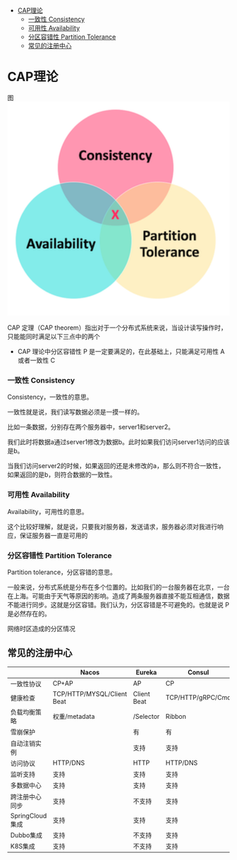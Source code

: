 
* [CAP理论](#cap理论)
  * [一致性 Consistency](#一致性-consistency)
  * [可用性 Availability](#可用性-availability)
  * [分区容错性 Partition Tolerance](#分区容错性-partition-tolerance)
  * [常见的注册中心](#常见的注册中心)

# CAP理论
图
![](../img/分布式相关/cap.png)

CAP 定理（CAP theorem）指出对于一个分布式系统来说，当设计读写操作时，只能能同时满足以下三点中的两个
- CAP 理论中分区容错性 P 是一定要满足的，在此基础上，只能满足可用性 A 或者一致性 C

### 一致性 Consistency

Consistency，一致性的意思。

一致性就是说，我们读写数据必须是一摸一样的。

比如一条数据，分别存在两个服务器中，server1和server2。

我们此时将数据a通过server1修改为数据b。此时如果我们访问server1访问的应该是b。

当我们访问server2的时候，如果返回的还是未修改的a，那么则不符合一致性，如果返回的是b，则符合数据的一致性。
### 可用性 Availability
Availability，可用性的意思。

这个比较好理解，就是说，只要我对服务器，发送请求，服务器必须对我进行响应，保证服务器一直是可用的
### 分区容错性 Partition Tolerance
Partition tolerance，分区容错的意思。

一般来说，分布式系统是分布在多个位置的。比如我们的一台服务器在北京，一台在上海。可能由于天气等原因的影响。造成了两条服务器直接不能互相通信，数据不能进行同步。这就是分区容错。我们认为，分区容错是不可避免的。也就是说 P 是必然存在的。

网络时区造成的分区情况

## 常见的注册中心
| |Nacos|Eureka|Consul|CoreDNS|Zookeeper|
|---|---|---|---|---|---|
|一致性协议|	CP+AP|	AP|	CP|	— |	CP|
|健康检查|	TCP/HTTP/MYSQL/Client Beat|	Client Beat|	TCP/HTTP/gRPC/Cmd|	—	|Keep Alive|
|负载均衡策略|	权重/metadata|/Selector|	Ribbon|	Fabio|	RoundRobin|	— |
|雪崩保护|	|有	|有	|无	|无	|无|
|自动注销实例|	|支持	|支持	|支持	|不支持	|支持|
|访问协议|	HTTP/DNS|	HTTP|	HTTP/DNS|	DNS	|TCP|
|监听支持|	支持|	支持|	支持	|不支持|	支持|
|多数据中心|	支持|	支持	|支持	|不支持|不支持|
|跨注册中心同步|	支持|	不支持|	支持|	不支持|	不支持|
|SpringCloud集成|	支持|	支持|	支持|	不支持|	支持|
|Dubbo集成|	支持|	不支持|	支持|	不支持|	支持|
|K8S集成|	支持|	不支持|	支持|	支持|	不支持|
